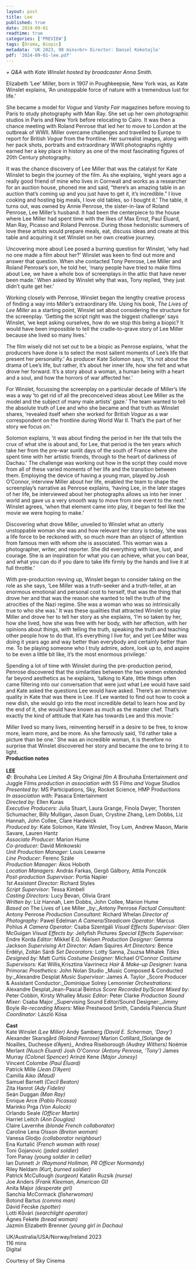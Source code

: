 ```yaml
---
layout: post
title: Lee
published: true
date: 2024-09-01
readtime: true
categories: ['PREVIEW']
tags: [Drama, Biopic]
metadata: 'UK 2023, 98 mins<br> Director: Daniel Kokotajlo'
pdf: '2024-09-01-lee.pdf'
---
```


_+ Q&A with Kate Winslet hosted by broadcaster Anna Smith._

Elizabeth ‘Lee’ Miller, born in 1907 in Poughkeepsie, New York was, as Kate Winslet explains, ‘An unstoppable force of nature with a tremendous lust for life.’

She became a model for _Vogue_ and _Vanity Fair_ magazines before moving to Paris to study photography with Man Ray. She set up her own photographic studios in Paris and New York before relocating to Cairo. It was then a chance meeting with Roland Penrose that led her to move to London at the outbreak of WWII. Miller overcame challenges and travelled to Europe to report for British _Vogue_ from the frontline. Her surrealist images, along with her pack shots, portraits and extraordinary WWII photographs rightly earned her a key place in history as one of the most fascinating figures of 20th Century photography.

It was the chance discovery of Lee Miller that was the catalyst for Kate Winslet to begin the journey of the film. As she explains, ‘eight years ago a really good friend of mine who lives in Cornwall and works as a researcher for an auction house, phoned me and said, “there’s an amazing table in an auction that’s coming up and you just have to get it, it’s incredible.” I love cooking and hosting big meals, I love old tables, so I bought it.’ The table, it turns out, was owned by Annie Penrose, the sister-in-law of Roland Penrose, Lee Miller’s husband. It had been the centerpiece to the house where Lee Miller had spent time with the likes of Max Ernst, Paul Éluard, Man Ray, Picasso and Roland Penrose. During those hedonistic summers of love these artists would prepare meals, eat, discuss ideas and create at this table and acquiring it set Winslet on her own creative journey.

Uncovering more about Lee posed a burning question for Winslet, ‘why had no one made a film about her?’ Winslet was keen to find out more and answer that question. When she contacted Tony Penrose, Lee Miller and Roland Penrose’s son, he told her, ‘many people have tried to make films about Lee, we have a whole box of screenplays in the attic that have never been made.’ When asked by Winslet why that was, Tony replied, ‘they just didn’t quite get her.’

Working closely with Penrose, Winslet began the lengthy creative process of finding a way into Miller’s extraordinary life. Using his book, _The Lives of Lee Miller_ as a starting point, Winslet set about considering the structure for the screenplay. ‘Getting the script right was the biggest challenge’ says Winslet, ‘we kept asking ourselves, how do we stop this being a biopic? It would have been impossible to tell the cradle-to-grave story of Lee Miller because she lived so many lives.’

The film wisely did not set out to be a biopic as Penrose explains, ‘what the producers have done is to select the most salient moments of Lee’s life that present her personality.’ As producer Kate Solomon says, ‘it’s not about the drama of Lee’s life, but rather, it’s about her inner life, how she felt and what drove her forward. It’s a story about a woman, a human being with a heart and a soul, and how the horrors of war affected her.’

For Winslet, focussing the screenplay on a particular decade of Miller’s life was a way ‘to get rid of all the preconceived ideas about Lee Miller as the model and the subject of many male artists’ gaze.’ The team wanted to tell the absolute truth of Lee and who she became and that truth as Winslet shares, ‘revealed itself when she worked for British _Vogue_ as a war correspondent on the frontline during World War II. That’s the part of her story we focus on.’

Solomon explains, ‘it was about finding the period in her life that tells the crux of what she is about and, for Lee, that period is the ten years which take her from the pre-war sunlit days of the south of France where she spent time with her artistic friends, through to the heart of darkness of Dachau.’ The challenge was working out how in the script they could move from all of these varied moments of her life and the transition between them. Employing the device of having a young man, played by Josh O’Connor, interview Miller about her life, enabled the team to shape the screenplay’s narrative as Penrose explains, ‘having Lee, in the later stages of her life, be interviewed about her photographs allows us into her inner world and gave us a very smooth way to move from one event to the next.’ Winslet agrees, ‘when that element came into play, it began to feel like the movie we were hoping to make.’

Discovering what drove Miller, unveiled to Winslet what an utterly unstoppable woman she was and how relevant her story is today, ‘she was a life force to be reckoned with, so much more than an object of attention from famous men with whom she is associated. This woman was a photographer, writer, and reporter. She did everything with love, lust, and courage. She is an inspiration for what you can achieve, what you can bear, and what you can do if you dare to take life firmly by the hands and live it at full throttle.’

With pre-production revving up, Winslet began to consider taking on the role as she says, ‘Lee Miller was a truth-seeker and a truth-teller, at an enormous emotional and personal cost to herself, that was the thing that drove her and that was the reason she wanted to tell the truth of the atrocities of the Nazi regime. She was a woman who was so intrinsically true to who she was.’ It was these qualities that attracted Winslet to play Miller and drove her to tell her story as she explains, ‘I’m so taken by her, how she lived, how she was free with her body, with her affection, with her opinions about things, with telling the truth, speaking the truth and teaching other people how to do that. It’s everything I live for, and yet Lee Miller was doing it years ago and way better than everybody and certainly better than me. To be playing someone who I truly admire, adore, look up to, and aspire to be even a little bit like, it’s the most enormous privilege.’

Spending a lot of time with Winslet during the pre-production period, Penrose discovered that the similarities between the two women extended far beyond aesthetics as he explains, ‘talking to Kate, little things often came filtering into our conversation that were just what Lee would have said and Kate asked the questions Lee would have asked. There’s an immersive quality in Kate that was there in Lee. If Lee wanted to find out how to cook a new dish, she would go into the most incredible detail to learn how and by the end of it, she would have known as much as the master chef. That’s exactly the kind of attitude that Kate has towards Lee and this movie.’

Miller lived so many lives, reinventing herself in a desire to be free, to know more, learn more, and be more. As she famously said, ‘I’d rather take a picture than be one.’ She was an incredible woman, it is therefore no surprise that Winslet discovered her story and became the one to bring it to light.  
**Production notes**  
<br>
**LEE**  
_©:_ Brouhaha Lee Limited
  _A_ Sky Original _film_
  _A_ Brouhaha Entertainment _and_ Juggle Films _production in association with_ 55 Films _and_ Vogue Studios
  _Presented by:_ MS Participations, Sky, Rocket Science, HMP Productions  
_In association with:_ Pasaca Entertainment  
_Directed by:_ Ellen Kuras  
_Executive Producers:_ Julia Stuart, Laura Grange, Finola Dwyer, Thorsten Schumacher, Billy Mulligan, Jason Duan, Crystine Zhang, Lem Dobbs, Liz Hannah, John Collee, Clare Hardwick  
_Produced by:_ Kate Solomon, Kate Winslet, Troy Lum, Andrew Mason, Marie Savare, Lauren Hantz  
_Associate Producer:_ Marion Hume  
_Co-producer:_ David Minkowski  
_Unit Production Manager:_ Louis Lewarne  
_Line Producer:_ Ferenc Szále  
_Production Manager:_ Ákos Hoboth  
_Location Managers:_ András Farkas, Gergő Gálbory, Attila Ponczók  
_Post-production Supervisor:_ Portia Napier  
_1st Assistant Director:_ Richard Styles  
_Script Supervisor:_ Tessa Kimbell  
_Casting Directors:_ Lucy Bevan, Olivia Grant  
_Written by:_ Liz Hannah, Lem Dobbs, John Collee, Marion Hume  
_Based on_ The Lives of Lee Miller _by:_Antony Penrose  _Factual Consultant:_ Antony Penrose  _Production Consultant:_ Richard Whelan  _Director of Photography:_ Pawel Edelman  _A Camera/Steadicam Operator:_ Marcus Pohlus  _A Camera Operator:_ Csaba Szentgáli  _Visual Effects Supervisor:_ Glen McGuigan  _Visual Effects by:_ Jellyfish Pictures  _Special Effects Supervisor:_ Endre Korda  _Editor:_ Mikkel E.G. Nielsen  _Production Designer:_ Gemma Jackson  _Supervising Art Director:_ Adam Squires  _Art Directors:_ Bence Erdélyi, Zoltán Sárdi  _Set Decorators:_ Lotty Sanna, Zsuzsa Mihalek  _Titles Designed by:_ Matt Curtis  _Costume Designer:_ Michael O’Connor  _Costume Supervisors:_ Kat Willis,Krisztina Vavrinecz  _Hair & Make-up Designer:_ Ivana Primorac  _Prosthetics:_ John Nolan Studio  _Music Composed & Conducted by:_Alexandre Desplat  _Music Supervisor:_ James A. Taylor  _Score Producer & Assistant Conductor:_Dominique Solrey Lemonnier  _Orchestrations:_ Alexandre Desplat,Jean-Pascal Beintus  _Score Recorded by/Score Mixed by:_ Peter Cobbin, Kirsty Whalley  _Music Editor:_ Peter Clarke  _Production Sound Mixer:_ Csaba Major  _Supervising Sound Editor/Sound Designer:_Jimmy Boyle  _Re-recording Mixers:_ Mike Prestwood Smith, Candela Palencia  _Stunt Coordinator:_ László Kósa  

**Cast**  
Kate Winslet _(Lee Miller)_  Andy Samberg _(David E. Scherman, ‘Davy’)_  Alexander Skarsgård _(Roland Penrose)_  Marion Cotillard_(Solange de Noailles, Duchesse d’Ayen)_  Andrea Riseborough _(Audrey Withers)_  Noémie Merlant _(Nusch Éluard)_  Josh O'Connor _(Antony Penrose, ‘Tony’)_  James Murray _(Colonel Spencer)_  Arinzé Kene _(Major Jonesy)_  
Vincent Colombe _(Paul Éluard)_  
Patrick Mille _(Jean D’Ayen)_  
Camilla Aiko _(Maud)_  
Samuel Barnett _(Cecil Beaton)_  
Zita Hanrot _(Ady Fidelin)_  
Seán Duggan _(Man Ray)_  
Enrique Arce _(Pablo Picasso)_  
Marinko Prga _(Von Aulock)_  
Orlando Seale _(Officer Martin)_  
Harriet Leitch _(Ann Douglas)_  
Claire Lavernhe _(blonde French collaborator)_  
Caroline Lena Olsson _(Breton woman)_  
Vanesa Glodjo _(collaborator neighbour)_  
Ena Kurtalić _(French woman with rose)_  
Toni Gojanovic _(jaded soldier)_  
Tom Panay _(young soldier in cellar)_  
Ian Dunnett Jr _(Raymond Hollman, PR Officer Normandy)_  
Riley Neldam _(Kurt, burned soldier)_  
Patrick McCullough _(surgeon)_
Katalin Ruzsik _(nurse)_  
Joe Anders _(Frank Kleeman, American GI)_  
Anita Major _(desperate girl)_  
Sanchia McCormack _(fisherwoman)_  
Botond Bartus _(comms man)_  
Dávid Fecske _(spotter)_  
Lotti Kővári _(searchlight operator)_  
Ágnes Fekete _(bread woman)_  
Jazmin Elizabeth Brenner _(young girl in Dachau)_  

UK/Australia/USA/Norway/Ireland 2023  
116 mins  
Digital  

Courtesy of Sky Cinema  
<!--stackedit_data:
eyJoaXN0b3J5IjpbMTE5MjA4MDUzOSwtNDg5ODQ0OTg2LC0xNT
gwNTA3OTMwLC0xNzg4MzMwNjIxXX0=
-->